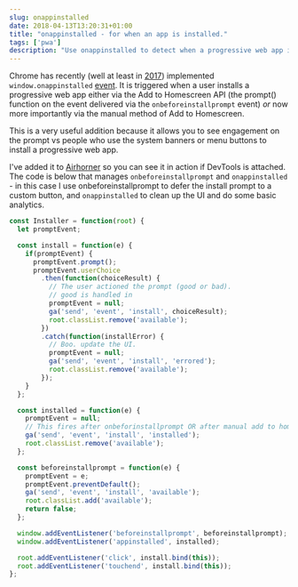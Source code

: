 ```yaml
---
slug: onappinstalled
date: 2018-04-13T13:20:31+01:00
title: "onappinstalled - for when an app is installed."
tags: ['pwa']
description: "Use onappinstalled to detect when a progressive web app is installed."
---
```


Chrome has recently (well at least in [2017](https://crbug.com/621393))
implemented `window.onappinstalled`
[event](https://developer.mozilla.org/en-US/docs/Web/API/Window/onappinstalled).
It is triggered when a user installs a progressive web app either via the Add to
Homescreen API (the prompt() function on the event delivered via the
`onbeforeinstallprompt` event) _or_ now more importantly via the manual method
of Add to Homescreen.

This is a very useful addition because it allows you to see engagement on the 
prompt vs people who use the system banners or menu buttons to install a 
progressive web app.

I've added it to [Airhorner](https://airhorner.com) so you can see it in action
if DevTools is attached. The code is below that manages `onbeforeinstallprompt`
and `onappinstalled` - in this case I use onbeforeinstallprompt to defer the
install prompt to a custom button, and `onappinstalled` to clean up the UI and
do some basic analytics.

```javascript
const Installer = function(root) {
  let promptEvent;

  const install = function(e) {
    if(promptEvent) {
      promptEvent.prompt();
      promptEvent.userChoice
        .then(function(choiceResult) {
          // The user actioned the prompt (good or bad).
          // good is handled in 
          promptEvent = null;
          ga('send', 'event', 'install', choiceResult);
          root.classList.remove('available');
        })
        .catch(function(installError) {
          // Boo. update the UI.
          promptEvent = null;
          ga('send', 'event', 'install', 'errored');
          root.classList.remove('available');
        });
    }
  };

  const installed = function(e) {
    promptEvent = null;
    // This fires after onbeforinstallprompt OR after manual add to homescreen.
    ga('send', 'event', 'install', 'installed');
    root.classList.remove('available');
  };

  const beforeinstallprompt = function(e) {
    promptEvent = e;
    promptEvent.preventDefault();
    ga('send', 'event', 'install', 'available');
    root.classList.add('available');
    return false;
  };

  window.addEventListener('beforeinstallprompt', beforeinstallprompt);
  window.addEventListener('appinstalled', installed);

  root.addEventListener('click', install.bind(this));
  root.addEventListener('touchend', install.bind(this));
};
```
